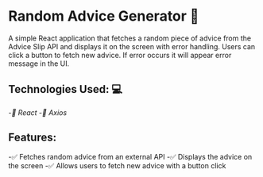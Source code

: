 # Random Advice Generator 📝

A simple React application that fetches a random piece of advice from the Advice Slip API and displays it on the screen with error handling. Users can click a button to fetch new advice. If error occurs it will appear error message in the UI.

## Technologies Used: 💻

-_📌 React_ -_📌 Axios_

## Features:

-✅ Fetches random advice from an external API
-✅ Displays the advice on the screen
-✅ Allows users to fetch new advice with a button click
